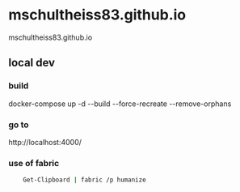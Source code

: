 # mschultheiss83.github.io
mschultheiss83.github.io



## local dev
### build
  docker-compose up -d --build --force-recreate --remove-orphans
### go to
  http://localhost:4000/
  
### use of fabric


```bash
    Get-Clipboard | fabric /p humanize
```